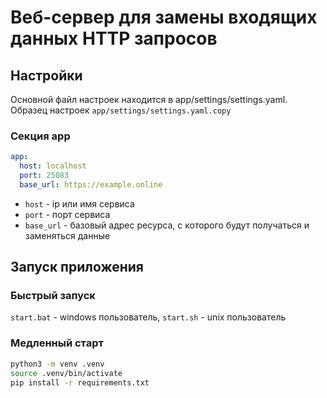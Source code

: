 # Веб-сервер для замены входящих данных HTTP запросов

## Настройки

Основной файл настроек находится в app/settings/settings.yaml. 
Образец настроек `app/settings/settings.yaml.copy`
### Секция app

```yaml
app:
  host: localhost
  port: 25083
  base_url: https://example.online
```

- `host` - ip или имя сервиса
- `port` - порт сервиса
- `base_url` - базовый адрес ресурса, с которого будут получаться и заменяться данные


## Запуск приложения
### Быстрый запуск

`start.bat` - windows пользователь,
`start.sh` - unix пользователь

### Медленный старт

```bash
python3 -m venv .venv
source .venv/bin/activate
pip install -r requirements.txt
```
